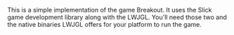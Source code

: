 This is a simple implementation of the game Breakout. It uses the Slick game development library along with the LWJGL. You'll need those two and the native binaries LWJGL offers for your platform to run the game.
